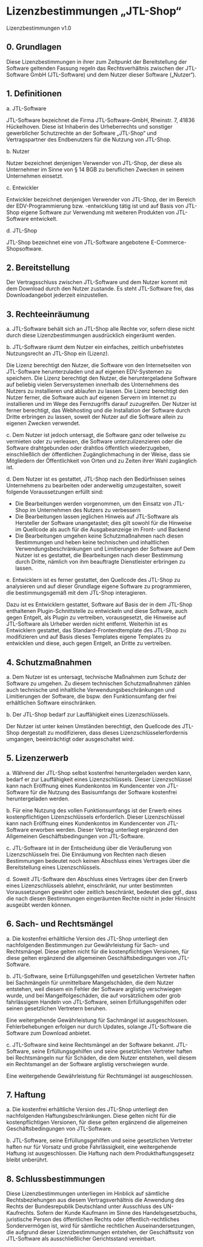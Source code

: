 # Lizenzbestimmungen „JTL-Shop“

Lizenzbestimmungen v1.0

## 0.  Grundlagen

Diese Lizenzbestimmungen in ihrer zum Zeitpunkt der Bereitstellung der Software geltenden Fassung regeln das Rechtsverhältnis zwischen der JTL-Software GmbH (JTL-Software) und dem Nutzer dieser Software („Nutzer“).

## 1.  Definitionen

a.  JTL-Software

JTL-Software bezeichnet die Firma JTL-Software-GmbH, Rheinstr. 7, 41836 Hückelhoven. Diese ist Inhaberin des Urheberrechts und sonstiger gewerblicher Schutzrechte an der Software „JTL-Shop“ und Vertragspartner des Endbenutzers für die Nutzung von JTL-Shop.

b.  Nutzer

Nutzer bezeichnet denjenigen Verwender von JTL-Shop, der diese als Unternehmer im Sinne von § 14 BGB zu beruflichen Zwecken in seinem Unternehmen einsetzt.

c.  Entwickler

Entwickler bezeichnet denjenigen Verwender von JTL-Shop, der im Bereich der EDV-Programmierung bzw. -entwicklung tätig ist und auf Basis von JTL-Shop eigene Software zur Verwendung mit weiteren Produkten von JTL-Software entwickelt.

d.  JTL-Shop

JTL-Shop bezeichnet eine von JTL-Software angebotene E-Commerce-Shopsoftware.

## 2.  Bereitstellung

Der Vertragsschluss zwischen JTL-Software und dem Nutzer kommt mit dem Download durch den Nutzer zustande. Es steht JTL-Software frei, das Downloadangebot jederzeit einzustellen.

## 3.  Rechteeinräumung

a.  JTL-Software behält sich an JTL-Shop alle Rechte vor, sofern diese nicht durch diese Lizenzbestimmungen ausdrücklich eingeräumt werden.

b.  JTL-Software räumt dem Nutzer ein einfaches, zeitlich unbefristetes Nutzungsrecht an JTL-Shop ein (Lizenz).

Die Lizenz berechtigt den Nutzer, die Software von den Internetseiten von JTL-Software herunterzuladen und auf eigenen EDV-Systemen zu speichern.
Die Lizenz berechtigt den Nutzer, die heruntergeladene Software auf beliebig vielen Serversystemen innerhalb des Unternehmens des Nutzers zu installieren und ablaufen zu lassen.
Die Lizenz berechtigt den Nutzer ferner, die Software auch auf eigenen Servern im Internet zu installieren und im Wege des Fernzugriffs darauf zuzugreifen. Der Nutzer ist ferner berechtigt, das Webhosting und die Installation der Software durch Dritte erbringen zu lassen, soweit der Nutzer auf die Software allein zu eigenen Zwecken verwendet.

c.  Dem Nutzer ist jedoch untersagt, die Software ganz oder teilweise zu vermieten oder zu verleasen, die Software unterzulizenzieren oder die Software drahtgebunden oder drahtlos öffentlich wiederzugeben, einschließlich der öffentlichen Zugänglichmachung in der Weise, dass sie Mitgliedern der Öffentlichkeit von Orten und zu Zeiten ihrer Wahl zugänglich ist.

d.  Dem Nutzer ist es gestattet, JTL-Shop nach den Bedürfnissen seines Unternehmens zu bearbeiten oder anderweitig umzugestalten, soweit folgende Voraussetzungen erfüllt sind:

-   Die Bearbeitungen werden vorgenommen, um den Einsatz von JTL-Shop im Unternehmen des Nutzers zu verbessern
-   Die Bearbeitungen lassen jeglichen Hinweis auf JTL-Software als Hersteller der Software unangetastet; dies gilt sowohl für die Hinweise im Quellcode als auch für die Ausgabeanzeige im Front- und Backend
-   Die Bearbeitungen umgehen keine Schutzmaßnahmen nach diesen Bestimmungen und heben keine technischen und inhaltlichen Verwendungsbeschränkungen und Limitierungen der Software auf
Dem Nutzer ist es gestattet, die Bearbeitungen nach dieser Bestimmung durch Dritte, nämlich von ihm beauftragte Dienstleister erbringen zu lassen.

e.  Entwicklern ist es ferner gestattet, den Quellcode des JTL-Shop zu analysieren und auf dieser Grundlage eigene Software zu programmieren, die bestimmungsgemäß mit dem JTL-Shop interagieren.

Dazu ist es Entwicklern gestattet, Software auf Basis der in dem JTL-Shop enthaltenen Plugin-Schnittstelle zu entwickeln und diese Software, auch gegen Entgelt, als Plugin zu vertreiben, vorausgesetzt, die Hinweise auf JTL-Software als Urheber werden nicht entfernt.
Weiterhin ist es Entwicklern gestattet, das Standard-Frontendtemplate des JTL-Shop zu modifizieren und auf Basis dieses Templates eigene Templates zu entwicklen und diese, auch gegen Entgelt, an Dritte zu vertreiben.

## 4.  Schutzmaßnahmen

a.  Dem Nutzer ist es untersagt, technische Maßnahmen zum Schutz der Software zu umgehen. Zu diesem technischen Schutzmaßnahmen zählen auch technische und inhaltliche Verwendungsbeschränkungen und Limitierungen der Software, die bspw. den Funktionsumfang der frei erhältlichen Software einschränken.

b.  Der JTL-Shop bedarf zur Lauffähigkeit eines Lizenzschlüssels.

Der Nutzer ist unter keinen Umständen berechtigt, den Quellcode des JTL-Shop dergestalt zu modifizieren, dass dieses Lizenzschlüsselerfordernis umgangen, beeinträchtigt oder ausgeschaltet wird.

## 5.  Lizenzerwerb

a.  Während der JTL-Shop selbst kostenfrei heruntergeladen werden kann, bedarf er zur Lauffähigkeit eines Lizenzschlüssels. Dieser Lizenzschlüssel kann nach Eröffnung eines Kundenkontos im Kundencenter von JTL-Software für die Nutzung des Basisumfangs der Software kostenfrei heruntergeladen werden.

b.  Für eine Nutzung des vollen Funktionsumfangs ist der Erwerb eines kostenpflichtigen Lizenzschlüssels erforderlich. Dieser Lizenzschlüssel kann nach Eröffnung eines Kundenkontos im Kundencenter von JTL-Software erworben werden. Dieser Vertrag unterliegt ergänzend den Allgemeinen Geschäftsbedingungen von JTL-Software.

c.  JTL-Software ist in der Entscheidung über die Veräußerung von Lizenzschlüsseln frei. Die Einräumung von Rechten nach diesen Bestimmungen bedeutet noch keinen Abschluss eines Vertrages über die Bereitstellung eines Lizenzschlüssels.

d.  Soweit JTL-Software den Abschluss eines Vertrages über den Erwerb eines Lizenzschlüssels ablehnt, einschränkt, nur unter bestimmten Voraussetzungen gewährt oder zeitlich beschränkt, bedeutet dies ggf., dass die nach diesen Bestimmungen eingeräumten Rechte nicht in jeder Hinsicht ausgeübt werden können.

## 6.  Sach- und Rechtsmängel

a.  Die kostenfrei erhältliche Version des JTL-Shop unterliegt den nachfolgenden Bestimmungen zur Gewährleistung für Sach- und Rechtsmängel. Diese gelten nicht für die kostenpflichtigen Versionen, für diese gelten ergänzend die allgemeinen Geschäftsbedingungen von JTL-Software.

b.  JTL-Software, seine Erfüllungsgehilfen und gesetzlichen Vertreter haften bei Sachmängeln für unmittelbare Mangelschäden, die dem Nutzer entstehen, weil diesem ein Fehler der Software arglistig verschwiegen wurde, und bei Mangelfolgeschäden, die auf vorsätzlichem oder grob fahrlässigem Handeln von JTL-Software, seinen Erfüllungsgehilfen oder seinen gesetzlichen Vertretern beruhen.

Eine weitergehende Gewährleistung für Sachmängel ist ausgeschlossen. Fehlerbehebungen erfolgen nur durch Updates, solange JTL-Software die Software zum Download anbietet.

c.  JTL-Software sind keine Rechtsmängel an der Software bekannt. JTL-Software, seine Erfüllungsgehilfen und seine gesetzlichen Vertreter haften bei Rechtsmängeln nur für Schäden, die dem Nutzer entstehen, weil diesem ein Rechtsmangel an der Software arglistig verschwiegen wurde.

Eine weitergehende Gewährleistung für Rechtsmängel ist ausgeschlossen.

## 7.  Haftung

a.  Die kostenfrei erhältliche Version des JTL-Shop unterliegt den nachfolgenden Haftungsbeschränkungen. Diese gelten nicht für die kostenpflichtigen Versionen, für diese gelten ergänzend die allgemeinen Geschäftsbedingungen von JTL-Software.

b.  JTL-Software, seine Erfüllungsgehilfen und seine gesetzlichen Vertreter haften nur für Vorsatz und grobe Fahrlässigkeit, eine weitergehende Haftung ist ausgeschlossen. Die Haftung nach dem Produkthaftungsgesetz bleibt unberührt.

## 8.  Schlussbestimmungen

Diese Lizenzbestimmungen unterliegen im Hinblick auf sämtliche Rechtsbeziehungen aus diesem Vertragsverhältnis die Anwendung des Rechts der Bundesrepublik Deutschland unter Ausschluss des UN-Kaufrechts.
Sofern der Kunde Kaufmann im Sinne des Handelsgesetzbuchs, juristische Person des öffentlichen Rechts oder öffentlich-rechtliches Sondervermögen ist, wird für sämtliche rechtlichen Auseinandersetzungen, die aufgrund dieser Lizenzbestimmungen entstehen, der Geschäftssitz von JTL-Software als ausschließlicher Gerichtsstand vereinbart.

